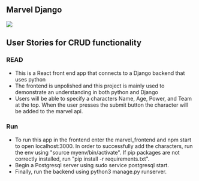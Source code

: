 ## Marvel Django

![](https://i.imgur.com/QprQVNJ.jpg)


## User Stories for CRUD functionality

### READ
- This is a React front end app that connects to a Django backend that uses python
- The frontend is unpolished and this project is mainly used to demonstrate an understanding in both python and Django
- Users will be able to specify a characters Name, Age, Power, and Team at the top. When the user presses the submit button the character will be added to the marvel api.

### Run
- To run this app in the frontend enter the marvel_frontend and npm start to open localhost:3000. In order to successfully add the characters, run the env using "source myenv/bin/activate". If pip packages are not correctly installed, run "pip install -r requirements.txt".
- Begin a Postgresql server using sudo service postgresql start.
- Finally, run the backend using python3 manage.py runserver.